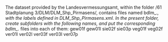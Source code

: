 The dataset provided by the Landesvermessungsamt, within the folder /61 Stadtplanung 3/DLM/DLM_Shp_Pirmasens/, contains files named bdlm_<LABEL>.*, with the labels defined in DLM_Shp_Pirmasens.xml.
In the present folder, create subfolders with the following names, and put the corresponding bdlm_<LABEL>.* files into each of them:
gew01f
gew01l
sie02f
sie03p
veg01f
veg02f
ver01l
ver02l
ver03f
ver03l
ver07p
